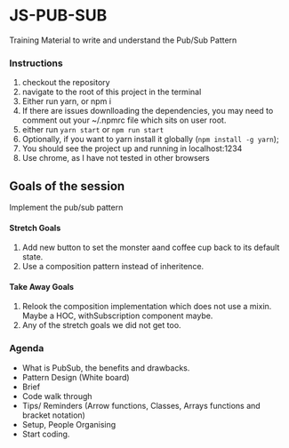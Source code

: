 # JS-PUB-SUB
Training Material to write and understand the Pub/Sub Pattern

### Instructions
1. checkout the repository
2. navigate to the root of this project in the terminal
3. Either run yarn, or npm i
4. If there are issues downlloading the dependencies, you may need to comment out your ~/.npmrc file which sits on user root.
5. either run `yarn start` or `npm run start`
6. Optionally, if you want to yarn install it globally (`npm install -g yarn`);
7. You should see the project up and running in localhost:1234
8. Use chrome, as I have not tested in other browsers

## Goals of the session
Implement the pub/sub pattern

#### Stretch Goals
1. Add new button to set the monster aand coffee cup back to its default state.
2. Use a composition pattern instead of inheritence.

#### Take Away Goals
1. Relook the composition implementation which does not use a mixin. Maybe a HOC, withSubscription component maybe.
2. Any of the stretch goals we did not get too.

### Agenda
* What is PubSub, the benefits and drawbacks.
* Pattern Design (White board)
* Brief
* Code walk through
* Tips/ Reminders (Arrow functions, Classes, Arrays functions and bracket notation)
* Setup, People Organising
* Start coding.

